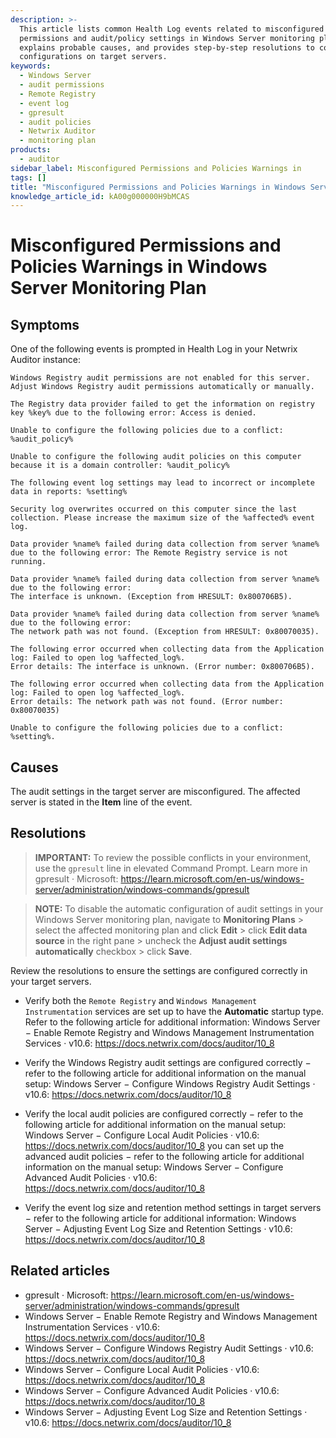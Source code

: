 ```yaml
---
description: >-
  This article lists common Health Log events related to misconfigured
  permissions and audit/policy settings in Windows Server monitoring plans,
  explains probable causes, and provides step-by-step resolutions to correct the
  configurations on target servers.
keywords:
  - Windows Server
  - audit permissions
  - Remote Registry
  - event log
  - gpresult
  - audit policies
  - Netwrix Auditor
  - monitoring plan
products:
  - auditor
sidebar_label: Misconfigured Permissions and Policies Warnings in
tags: []
title: "Misconfigured Permissions and Policies Warnings in Windows Server Monitoring Plan"
knowledge_article_id: kA00g000000H9bMCAS
---
```


# Misconfigured Permissions and Policies Warnings in Windows Server Monitoring Plan

## Symptoms

One of the following events is prompted in Health Log in your Netwrix Auditor instance:

```
Windows Registry audit permissions are not enabled for this server. Adjust Windows Registry audit permissions automatically or manually.
```

```
The Registry data provider failed to get the information on registry key %key% due to the following error: Access is denied.
```

```
Unable to configure the following policies due to a conflict: %audit_policy%
```

```
Unable to configure the following audit policies on this computer because it is a domain controller: %audit_policy%
```

```
The following event log settings may lead to incorrect or incomplete data in reports: %setting%
```

```
Security log overwrites occurred on this computer since the last collection. Please increase the maximum size of the %affected% event log.
```

```
Data provider %name% failed during data collection from server %name% due to the following error: The Remote Registry service is not running.
```

```
Data provider %name% failed during data collection from server %name% due to the following error:
The interface is unknown. (Exception from HRESULT: 0x800706B5).
```

```
Data provider %name% failed during data collection from server %name% due to the following error:
The network path was not found. (Exception from HRESULT: 0x80070035).
```

```
The following error occurred when collecting data from the Application log: Failed to open log %affected_log%.
Error details: The interface is unknown. (Error number: 0x800706B5).
```

```
The following error occurred when collecting data from the Application log: Failed to open log %affected_log%.
Error details: The network path was not found. (Error number: 0x80070035)
```

```
Unable to configure the following policies due to a conflict: %setting%.
```

## Causes

The audit settings in the target server are misconfigured. The affected server is stated in the **Item** line of the event.

## Resolutions

> **IMPORTANT:** To review the possible conflicts in your environment, use the `gpresult` line in elevated Command Prompt. Learn more in gpresult · Microsoft: https://learn.microsoft.com/en-us/windows-server/administration/windows-commands/gpresult

> **NOTE:** To disable the automatic configuration of audit settings in your Windows Server monitoring plan, navigate to **Monitoring Plans** > select the affected monitoring plan and click **Edit** > click **Edit data source** in the right pane > uncheck the **Adjust audit settings automatically** checkbox > click **Save**.

Review the resolutions to ensure the settings are configured correctly in your target servers.

- Verify both the `Remote Registry` and `Windows Management Instrumentation` services are set up to have the **Automatic** startup type. Refer to the following article for additional information: Windows Server − Enable Remote Registry and Windows Management Instrumentation Services · v10.6: https://docs.netwrix.com/docs/auditor/10_8

- Verify the Windows Registry audit settings are configured correctly − refer to the following article for additional information on the manual setup: Windows Server − Configure Windows Registry Audit Settings · v10.6: https://docs.netwrix.com/docs/auditor/10_8

- Verify the local audit policies are configured correctly − refer to the following article for additional information on the manual setup: Windows Server − Configure Local Audit Policies · v10.6: https://docs.netwrix.com/docs/auditor/10_8 you can set up the advanced audit policies − refer to the following article for additional information on the manual setup: Windows Server − Configure Advanced Audit Policies · v10.6: https://docs.netwrix.com/docs/auditor/10_8

- Verify the event log size and retention method settings in target servers − refer to the following article for additional information: Windows Server − Adjusting Event Log Size and Retention Settings · v10.6: https://docs.netwrix.com/docs/auditor/10_8

## Related articles

- gpresult · Microsoft: https://learn.microsoft.com/en-us/windows-server/administration/windows-commands/gpresult
- Windows Server − Enable Remote Registry and Windows Management Instrumentation Services · v10.6: https://docs.netwrix.com/docs/auditor/10_8
- Windows Server − Configure Windows Registry Audit Settings · v10.6: https://docs.netwrix.com/docs/auditor/10_8
- Windows Server − Configure Local Audit Policies · v10.6: https://docs.netwrix.com/docs/auditor/10_8
- Windows Server − Configure Advanced Audit Policies · v10.6: https://docs.netwrix.com/docs/auditor/10_8
- Windows Server − Adjusting Event Log Size and Retention Settings · v10.6: https://docs.netwrix.com/docs/auditor/10_8
